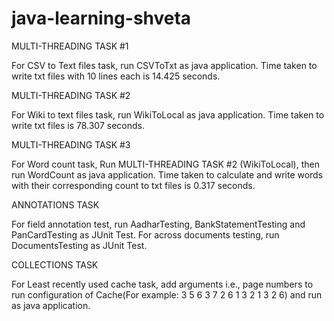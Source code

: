 ﻿# java-learning-shveta



MULTI-THREADING TASK #1

For CSV to Text files task, run CSVToTxt as java application.
Time taken to write txt files with 10 lines each is 14.425 seconds.


MULTI-THREADING TASK #2

For Wiki to text files task, run WikiToLocal as java application.
Time taken to write txt files is 78.307 seconds.


MULTI-THREADING TASK #3

For Word count task, 
Run MULTI-THREADING TASK #2 (WikiToLocal), 
then run WordCount as java application.
Time taken to calculate and write words with their corresponding count to txt files is 0.317 seconds.


ANNOTATIONS TASK

For field annotation test, run AadharTesting, BankStatementTesting and PanCardTesting as JUnit Test.
For across documents testing, run DocumentsTesting as JUnit Test.

COLLECTIONS TASK

For Least recently used cache task, add arguments i.e., page numbers to run configuration of Cache(For example: 3 5 6 3 7 2 6 1 3 2 1 3 2 6) and run as java application.